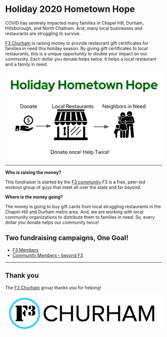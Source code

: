 # Holiday 2020 Hometown Hope

COVID has severely impacted many families in Chapel Hill, Durham, Hillsborough, and North Chatham.  And, many local businesses and restaurants are struggling to survive.

[F3 Churham](https://f3churham.com/) is raising money to provide restaurant gift certificates for families in need this holiday season.  By giving gift certificates to local restaurants, this is a unique opportunity to double your impact on our community.  Each dollar you donate helps twice.  It helps a local restaurant and a family in need.

![logo for hometown hope](hometown_hope_transparent.png)

---

**Who is raising the money?**

This fundraiser is started by the [F3 community](https://f3churham.com/) F3 is a free, peer-led workout group of guys that meet all over the state and far beyond.

**Where is the money going?**

The money is going to buy gift cards from local struggling restaurants in the Chapel-Hill and Durham metro area.  And, we are working with local community organizations to distribute them to families in need.  So, every dollar you donate helps our community twice!

## Two fundraising campaigns, One Goal!

* [F3 Members](https://givebutter.com/churham)
* [Community Members - beyond F3](https://givebutter.com/holiday_hope_everyone)

---

## Thank you

The [F3 Churham](https://f3churham.com/) group thanks you for helping!

![f3 logo](f3_churham_logo.png)
